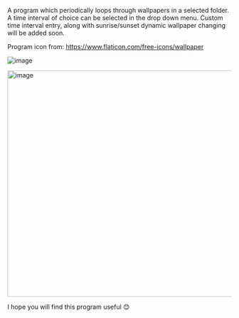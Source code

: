 A program which periodically loops through wallpapers in a selected folder. A time interval of choice can be selected in the drop down menu. Custom time interval entry, along with sunrise/sunset dynamic wallpaper changing will be added soon. 

Program icon from: https://www.flaticon.com/free-icons/wallpaper

![image](https://user-images.githubusercontent.com/74146327/211199779-e98d3fc3-56be-4d88-a99d-ba8d4cab7189.png)

<img width="509" alt="image" src="https://user-images.githubusercontent.com/74146327/211199930-4681f9f3-38d3-441e-b6c4-311bf3c74e07.png">

I hope you will find this program useful 😊
